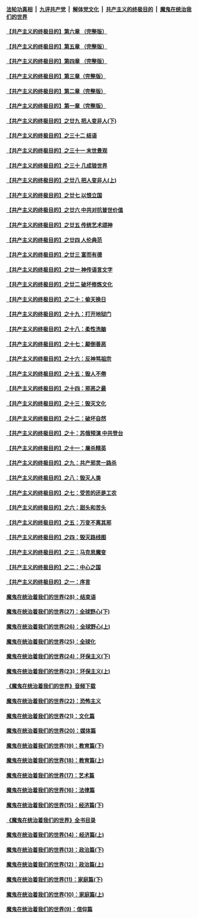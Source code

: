 ####  [法轮功真相](../../../../basic/blob/master/README.md?t=12060752) &nbsp;|&nbsp; [九评共产党](../../../../9ping.md/blob/master/README.md?t=12060752) &nbsp;|&nbsp; [解体党文化](../../../../jtdwh.md/blob/master/README.md?t=12060752)  &nbsp;|&nbsp; [共产主义的终极目的](../../../../gczydzjmd.md/blob/master/README.md?t=12060752) &nbsp;|&nbsp; [魔鬼在统治我们的世界](../../../../mgztzwmdsj.md/blob/master/README.md?t=12060752) 

#### [【共产主义的终极目的】第六章 （完整版）](../pages/nsc422/n11428913.md?t=12060752) 

#### [【共产主义的终极目的】第五章 （完整版）](../pages/nsc422/n11428912.md?t=12060752) 

#### [【共产主义的终极目的】第四章 （完整版）](../pages/nsc422/n11428907.md?t=12060752) 

#### [【共产主义的终极目的】第三章（完整版）](../pages/nsc422/n11428848.md?t=12060752) 

#### [【共产主义的终极目的】第二章（完整版）](../pages/nsc422/n11428831.md?t=12060752) 

#### [【共产主义的终极目的】第一章（完整版）](../pages/nsc422/n11417651.md?t=12060752) 

#### [【共产主义的终极目的】之廿九 把人变非人(下)](../pages/nsc422/n11344140.md?t=12060752) 

#### [【共产主义的终极目的】之三十二 结语](../pages/nsc422/n11360535.md?t=12060752) 

#### [【共产主义的终极目的】之三十一 末世景观](../pages/nsc422/n11351129.md?t=12060752) 

#### [【共产主义的终极目的】之三十 几成狼世界](../pages/nsc422/n11348280.md?t=12060752) 

#### [【共产主义的终极目的】之廿八 把人变非人(上)](../pages/nsc422/n11340492.md?t=12060752) 

#### [【共产主义的终极目的】之廿七 以恨立国](../pages/nsc422/n11336944.md?t=12060752) 

#### [【共产主义的终极目的】之廿六 中共对抗普世价值](../pages/nsc422/n11324785.md?t=12060752) 

#### [【共产主义的终极目的】之廿五 传统艺术颂神](../pages/nsc422/n11296396.md?t=12060752) 

#### [【共产主义的终极目的】之廿四 人伦典范](../pages/nsc422/n11296397.md?t=12060752) 

#### [【共产主义的终极目的】之廿三 富而有德](../pages/nsc422/n11283598.md?t=12060752) 

#### [【共产主义的终极目的】之廿一 神传语言文字](../pages/nsc422/n11263265.md?t=12060752) 

#### [【共产主义的终极目的】之廿二 破坏修炼文化](../pages/nsc422/n11245728.md?t=12060752) 

#### [【共产主义的终极目的】之二十：偷天换日](../pages/nsc422/n11238846.md?t=12060752) 

#### [【共产主义的终极目的】之十九：打开地狱门](../pages/nsc422/n11206376.md?t=12060752) 

#### [【共产主义的终极目的】之十八：柔性洗脑](../pages/nsc422/n11199994.md?t=12060752) 

#### [【共产主义的终极目的】之十七：颠倒善恶](../pages/nsc422/n11179782.md?t=12060752) 

#### [【共产主义的终极目的】之十六：反神骂祖宗](../pages/nsc422/n11166798.md?t=12060752) 

#### [【共产主义的终极目的】之十五：毁人不倦](../pages/nsc422/n11166792.md?t=12060752) 

#### [【共产主义的终极目的】之十四：邪恶之最](../pages/nsc422/n11150249.md?t=12060752) 

#### [【共产主义的终极目的】之十三：毁灭文化](../pages/nsc422/n11135227.md?t=12060752) 

#### [【共产主义的终极目的】之十二：破坏自然](../pages/nsc422/n11135214.md?t=12060752) 

#### [【共产主义的终极目的】之十：苏俄预演 中共登台](../pages/nsc422/n11118424.md?t=12060752) 

#### [【共产主义的终极目的】之十一：屠杀精英](../pages/nsc422/n11118442.md?t=12060752) 

#### [【共产主义的终极目的】之九：共产邪灵一路杀](../pages/nsc422/n11114139.md?t=12060752) 

#### [【共产主义的终极目的】之八：毁灭人类](../pages/nsc422/n11108503.md?t=12060752) 

#### [【共产主义的终极目的】之七：受苦的还是工农](../pages/nsc422/n11101809.md?t=12060752) 

#### [【共产主义的终极目的】之六：甜头和苦头](../pages/nsc422/n11096971.md?t=12060752) 

#### [【共产主义的终极目的】之五：万变不离其邪](../pages/nsc422/n11091285.md?t=12060752) 

#### [【共产主义的终极目的】之四：毁灭路线图](../pages/nsc422/n11086284.md?t=12060752) 

#### [【共产主义的终极目的】之三：马克思魔变](../pages/nsc422/n11061941.md?t=12060752) 

#### [【共产主义的终极目的】之二：中心之国](../pages/nsc422/n11047728.md?t=12060752) 

#### [【共产主义的终极目的】之一：序言](../pages/nsc422/n11086077.md?t=12060752) 

#### [魔鬼在统治着我们的世界(28)：结束语](../pages/nsc422/n10936246.md?t=12060752) 

#### [魔鬼在统治着我们的世界(27)：全球野心(下)](../pages/nsc422/n10928319.md?t=12060752) 

#### [魔鬼在统治着我们的世界(26)：全球野心(上)](../pages/nsc422/n10900318.md?t=12060752) 

#### [魔鬼在统治着我们的世界(25)：全球化](../pages/nsc422/n10788205.md?t=12060752) 

#### [魔鬼在统治着我们的世界(24)：环保主义(下)](../pages/nsc422/n10695307.md?t=12060752) 

#### [魔鬼在统治着我们的世界(23)：环保主义(上)](../pages/nsc422/n10688613.md?t=12060752) 

#### [《魔鬼在统治着我们的世界》音频下载](../pages/nsc422/n10635553.md?t=12060752) 

#### [魔鬼在统治着我们的世界(22)：恐怖主义](../pages/nsc422/n10614727.md?t=12060752) 

#### [魔鬼在统治着我们的世界(21)：文化篇](../pages/nsc422/n10597706.md?t=12060752) 

#### [魔鬼在统治着我们的世界(20)：媒体篇](../pages/nsc422/n10586579.md?t=12060752) 

#### [魔鬼在统治着我们的世界(19)：教育篇(下)](../pages/nsc422/n10564808.md?t=12060752) 

#### [魔鬼在统治着我们的世界(18)：教育篇(上)](../pages/nsc422/n10526970.md?t=12060752) 

#### [魔鬼在统治着我们的世界(17)：艺术篇](../pages/nsc422/n10499093.md?t=12060752) 

#### [魔鬼在统治着我们的世界(16)：法律篇](../pages/nsc422/n10485969.md?t=12060752) 

#### [魔鬼在统治着我们的世界(15)：经济篇(下)](../pages/nsc422/n10469975.md?t=12060752) 

#### [《魔鬼在统治着我们的世界》全书目录](../pages/nsc422/n10464261.md?t=12060752) 

#### [魔鬼在统治着我们的世界(14)：经济篇(上)](../pages/nsc422/n10457370.md?t=12060752) 

#### [魔鬼在统治着我们的世界(13)：政治篇(下)](../pages/nsc422/n10448270.md?t=12060752) 

#### [魔鬼在统治着我们的世界(12)：政治篇(上)](../pages/nsc422/n10444576.md?t=12060752) 

#### [魔鬼在统治着我们的世界(11)：家庭篇(下)](../pages/nsc422/n10440961.md?t=12060752) 

#### [魔鬼在统治着我们的世界(10)：家庭篇(上)](../pages/nsc422/n10435448.md?t=12060752) 

#### [魔鬼在统治着我们的世界(9)：信仰篇](../pages/nsc422/n10432159.md?t=12060752) 

